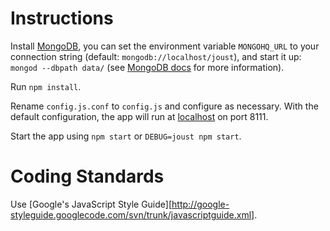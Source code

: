 # Instructions

Install [MongoDB](https://www.mongodb.org/), you can set the environment variable `MONGOHQ_URL` to your connection string (default: `mongodb://localhost/joust`), and start it up: `mongod --dbpath data/` (see [MongoDB docs](http://docs.mongodb.org/manual/tutorial/manage-mongodb-rocesses/) for more information).

Run `npm install`.

Rename `config.js.conf` to `config.js` and configure as necessary. With the default configuration, the app will run at [localhost](http://localhost:8111) on port 8111.

Start the app using `npm start` or `DEBUG=joust npm start`.

# Coding Standards

Use [Google's JavaScript Style Guide][http://google-styleguide.googlecode.com/svn/trunk/javascriptguide.xml].

